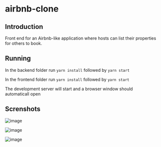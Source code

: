 # airbnb-clone
## Introduction
Front end for an Airbnb-like application where hosts can list their properties for others to book. 

## Running
In the backend folder run `yarn install` followed by `yarn start`

In the frontend folder run `yarn install` followed by `yarn start`

The development server will start and a browser window should automaticall open

## Screnshots
![image](https://user-images.githubusercontent.com/5248312/203149160-bc2c89cf-a31c-4bf0-b2f1-69d3378313e7.png)

![image](https://user-images.githubusercontent.com/5248312/203149264-e3c6dd32-1e6d-4336-9fa9-5f423b461875.png)

![image](https://user-images.githubusercontent.com/5248312/203149337-fda96bd7-6082-40bb-9d67-30f94b78fe9a.png)

